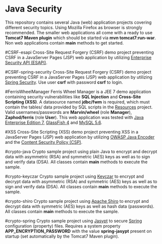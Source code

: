 Java Security
============
This repository contains several Java (web) application projects covering different security topics. Using Mozilla Firefox as browser is strongly recommended. The smaller web applications all come with a ready to use **Tomcat7 Maven plugin** which should be started via **mvn tomcat7:run-war**. Non web applications contain **main** methods to get started.

#CSRF-esapi
Cross-Site Request Forgery (CSRF) demo project preventing CSRF in a JavaServer Pages (JSP) web application by utilizing [Enterprise Security API (ESAPI)](https://www.owasp.org/index.php/Category:OWASP_Enterprise_Security_API).

#CSRF-spring-security
Cross-Site Request Forgery (CSRF) demo project preventing CSRF in a JavaServer Pages (JSP) web application by utilizing [Spring Security](http://projects.spring.io/spring-security). Use user **csrf** with password **csrf** to login.

#FerrisWheelManager
Ferris Wheel Manager is a JEE 7 demo application containing security vulnerabilities like **SQL Injection** and **Cross-Site Scripting (XSS)**. A datasource named **jdbc/fwm** is required, which must contain the tables/ data provided by SQL scripts in the [Resources](https://github.com/dschadow/JavaSecurity/tree/master/Resources/FerrisWheelManager) project. 
Valid usernames/passwords are **Marvin/wheel** (role **Manager**), **Zaphod/ferris** (role **User**).
This web application was tested with [Java Enterprise Edition 7](http://www.oracle.com/technetwork/java/javaee),  [GlassFish 4](https://glassfish.java.net) and [MySQL 5.6](http://dev.mysql.com).

#XSS
Cross-Site Scripting (XSS) demo project preventing XSS in a JavaServer Pages (JSP) web application by utilizing [OWASP Java Encoder](https://www.owasp.org/index.php/OWASP_Java_Encoder_Project) and the [Content Security Policy (CSP)](http://www.w3.org/TR/CSP).

#crypto-java
Crypto sample project using plain Java to encrypt and decrypt data with asymmetric (RSA) and symmetric (AES) keys as well as to sign and verify data (DSA). All classes contain **main** methods to execute the sample. 

#crypto-keyczar
Crypto sample project using [Keyczar](http://www.keyczar.org) to encrypt and decrypt data with asymmetric (RSA) and symmetric (AES) keys as well as to sign and verify data (DSA). All classes contain **main** methods to execute the sample. 

#crypto-shiro
Crypto sample project using [Apache Shiro](http://shiro.apache.org) to encrypt and decrypt data with symmetric (AES) keys as well as hash data (passwords). All classes contain **main** methods to execute the sample. 

#crypto-spring
Crypto sample project using [Jasypt](http://www.jasypt.org) to secure [Spring](http://spring.io) configuration (property) files. Requires a system property **APP_ENCRYPTION_PASSWORD** with the value **spring-jasypt** present on startup (set automatically by the Tomcat7 Maven plugin).
